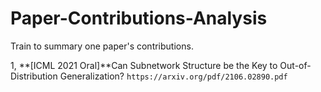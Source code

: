 # Paper-Contributions-Analysis
Train to summary one paper's contributions.

1, **[ICML 2021 Oral]**Can Subnetwork Structure be the Key to Out-of-Distribution Generalization?
`https://arxiv.org/pdf/2106.02890.pdf`